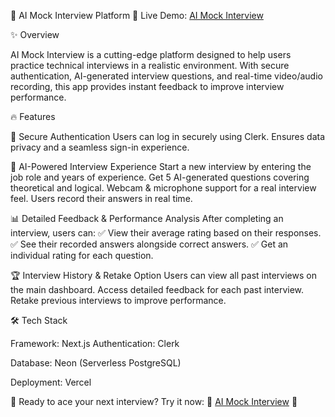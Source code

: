 🚀 AI Mock Interview Platform
🔗 Live Demo: [AI Mock Interview](https://ai-mock-interview-97pd.vercel.app/)

✨ Overview

AI Mock Interview is a cutting-edge platform designed to help users practice technical interviews in a realistic environment. With secure authentication, AI-generated interview questions, and real-time video/audio recording, this app provides instant feedback to improve interview performance.

🔥 Features

🔑 Secure Authentication
Users can log in securely using Clerk.
Ensures data privacy and a seamless sign-in experience.

🎤 AI-Powered Interview Experience
Start a new interview by entering the job role and years of experience.
Get 5 AI-generated questions covering theoretical and logical.
Webcam & microphone support for a real interview feel.
Users record their answers in real time.

📊 Detailed Feedback & Performance Analysis
After completing an interview, users can:
✅ View their average rating based on their responses.
✅ See their recorded answers alongside correct answers.
✅ Get an individual rating for each question.

🏆 Interview History & Retake Option
Users can view all past interviews on the main dashboard.
Access detailed feedback for each past interview.
Retake previous interviews to improve performance.

🛠️ Tech Stack

Framework: Next.js
Authentication: Clerk

Database: Neon (Serverless PostgreSQL)

Deployment: Vercel

🎯 Ready to ace your next interview? Try it now:
🔗 [AI Mock Interview](https://ai-mock-interview-97pd.vercel.app/) 🚀
